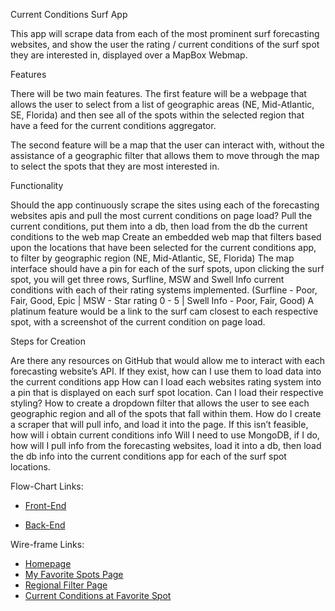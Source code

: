Current Conditions Surf App

This app will scrape data from each of the most prominent surf forecasting websites, and show the user the rating / current conditions of the surf spot they are interested in, displayed over a MapBox Webmap.

Features

There will be two main features. The first feature will be a webpage that allows the user to select from a list of geographic areas (NE, Mid-Atlantic, SE, Florida) and then see all of the spots within the selected region that have a feed for the current conditions aggregator. 

The second feature will be a map that the user can interact with, without the assistance of a geographic filter that allows them to move through the map to select the spots that they are most interested in.

Functionality

Should the app continuously scrape the sites using each of the forecasting websites apis and pull the most current conditions on page load?
Pull the current conditions, put them into a db, then load from the db the current conditions to the web map
Create an embedded web map that filters based upon the locations that have been selected for the current conditions app, to filter by geographic region (NE, Mid-Atlantic, SE, Florida) 
The map interface should have a pin for each of the surf spots, upon clicking the surf spot, you will get three rows, Surfline, MSW and Swell Info current conditions with each of their rating systems implemented. (Surfline - Poor, Fair, Good, Epic | MSW - Star rating 0 - 5 | Swell Info - Poor, Fair, Good)
A platinum feature would be a link to the surf cam closest to each respective spot, with a screenshot of the current condition on page load.

Steps for Creation

Are there any resources on GitHub that would allow me to interact with each forecasting website’s API. If they exist, how can I use them to load data into the current conditions app
How can I load each websites rating system into a pin that is displayed on each surf spot location. Can I load their respective styling?
How to create a dropdown filter that allows the user to see each geographic region and all of the spots that fall within them.
How do I create a scraper that will pull info, and load it into the page. If this isn’t feasible, how will i obtain current conditions info
Will I need to use MongoDB, if I do, how will I pull info from the forecasting websites, load it into a db, then load the db info into the current conditions app for each of the surf spot locations.


Flow-Chart Links:

* [Front-End](https://drive.google.com/file/d/1HlEqllD3zzt6K8gfmNk-Mf3VW6wed0Ee/view)
 
* [Back-End](https://drive.google.com/file/d/1joWsyWObv2zQaH_troowanxUnphAkCQM/view)


Wire-frame Links:

* [Homepage](https://wireframe.cc/UchlPh)
* [My Favorite Spots Page](https://wireframe.cc/NC5d9u)
* [Regional Filter Page](https://wireframe.cc/gggi8s)
* [Current Conditions at Favorite Spot](https://wireframe.cc/puO9VS)

